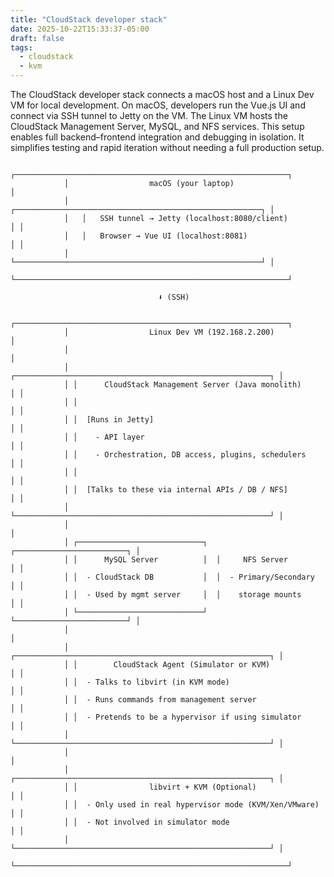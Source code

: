 ```yaml
---
title: "CloudStack developer stack"
date: 2025-10-22T15:33:37-05:00
draft: false
tags:
  - cloudstack
  - kvm
---
```


The CloudStack developer stack connects a macOS host and a Linux Dev VM for local development.
On macOS, developers run the Vue.js UI and connect via SSH tunnel to Jetty on the VM.
The Linux VM hosts the CloudStack Management Server, MySQL, and NFS services.
This setup enables full backend–frontend integration and debugging in isolation.
It simplifies testing and rapid iteration without needing a full production setup.

               
                ┌─────────────────────────────────────────────────────────────┐
                │                  macOS (your laptop)                        │
                │   ┌───────────────────────────────────────────────────────┐ │
                │   │   SSH tunnel → Jetty (localhost:8080/client)          │ │
                │   │   Browser → Vue UI (localhost:8081)                   │ │
                │   └───────────────────────────────────────────────────────┘ │
                └─────────────────────────────────────────────────────────────┘

                                     ⬇ (SSH)

                ┌─────────────────────────────────────────────────────────────┐
                │                  Linux Dev VM (192.168.2.200)               │
                │                                                             │
                │ ┌─────────────────────────────────────────────────────────┐ │
                │ │      CloudStack Management Server (Java monolith)       │ │
                │ │                                                         │ │
                │ │  [Runs in Jetty]                                        │ │
                │ │    - API layer                                          │ │
                │ │    - Orchestration, DB access, plugins, schedulers      │ │
                │ │                                                         │ │
                │ │  [Talks to these via internal APIs / DB / NFS]          │ │
                │ └─────────────────────────────────────────────────────────┘ │
                │                                                             │
                │ ┌────────────────────────────┐  ┌─────────────────────────┐ │
                │ │      MySQL Server          │  │     NFS Server          │ │
                │ │  - CloudStack DB           │  │  - Primary/Secondary    │ │
                │ │  - Used by mgmt server     │  │    storage mounts       │ │
                │ └────────────────────────────┘  └─────────────────────────┘ │
                │                                                             │
                │ ┌─────────────────────────────────────────────────────────┐ │
                │ │        CloudStack Agent (Simulator or KVM)              │ │
                │ │  - Talks to libvirt (in KVM mode)                       │ │
                │ │  - Runs commands from management server                 │ │
                │ │  - Pretends to be a hypervisor if using simulator       │ │
                │ └─────────────────────────────────────────────────────────┘ │
                │                                                             │
                │ ┌─────────────────────────────────────────────────────────┐ │
                │ │                libvirt + KVM (Optional)                 │ │
                │ │  - Only used in real hypervisor mode (KVM/Xen/VMware)   │ │
                │ │  - Not involved in simulator mode                       │ │
                │ └─────────────────────────────────────────────────────────┘ │
                └─────────────────────────────────────────────────────────────┘